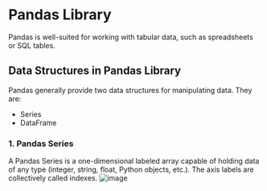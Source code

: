 # Pandas Library
Pandas is well-suited for working with tabular data, such as spreadsheets or SQL tables.
## Data Structures in Pandas Library
Pandas generally provide two data structures for manipulating data. They are:
* Series
* DataFrame
### 1. Pandas Series
A Pandas Series is a one-dimensional labeled array capable of holding data of any type (integer, string, float, Python objects, etc.). The axis labels are collectively called indexes.
![image](https://github.com/Aisyahrahmap/Python-Fundamental-For-Data-Analyst-2/assets/166115307/42a0604f-0173-4dd4-bec7-0a954f50a3bd)
